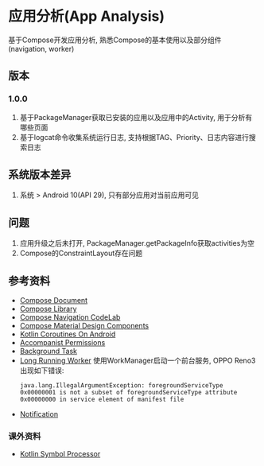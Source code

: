 # 应用分析(App Analysis)

基于Compose开发应用分析, 熟悉Compose的基本使用以及部分组件(navigation, worker)

## 版本

### 1.0.0

1. 基于PackageManager获取已安装的应用以及应用中的Activity, 用于分析有哪些页面
2. 基于logcat命令收集系统运行日志, 支持根据TAG、Priority、日志内容进行搜索日志


## 系统版本差异

1. 系统 \> Android 10(API 29), 只有部分应用对当前应用可见


## 问题

1. 应用升级之后未打开, PackageManager.getPackageInfo获取activities为空
2. Compose的ConstraintLayout存在问题

## 参考资料

- [Compose Document](https://developer.android.google.cn/jetpack/compose/documentation)
- [Compose Library](https://developer.android.google.cn/jetpack/androidx/explorer?case=all)
- [Compose Navigation CodeLab](https://developer.android.google.cn/codelabs/jetpack-compose-navigation#0)
- [Compose Material Design Components](https://developer.android.google.cn/reference/kotlin/androidx/compose/material/package-summary)
- [Kotlin Coroutines On Android](https://developer.android.google.cn/kotlin/coroutines)
- [Accompanist Permissions](https://google.github.io/accompanist/permissions/)
- [Background Task](https://developer.android.google.cn/guide/background)
- [Long Running Worker](https://developer.android.google.cn/topic/libraries/architecture/workmanager/advanced/long-running#foreground-service-type)
    使用WorkManager启动一个前台服务, OPPO Reno3出现如下错误:
    ```text
    java.lang.IllegalArgumentException: foregroundServiceType 0x00000001 is not a subset of foregroundServiceType attribute 0x00000000 in service element of manifest file
    ```
- [Notification](https://developer.android.google.cn/develop/ui/views/notifications)

### 课外资料

- [Kotlin Symbol Processor](https://kotlinlang.org/docs/ksp-overview.html)